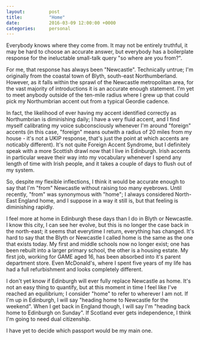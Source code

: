 ```yaml
---
layout:         post
title:          "Home"
date:           2016-03-09 12:00:00 +0000
categories:     personal
---
```


Everybody knows where they come from. It may not be entirely truthful, it may be hard to choose an accurate answer, but everybody has a boilerplate response for the ineluctable small-talk query "so where are you from?".

<!-- Read More -->

For me, that response has always been "Newcastle". Technically untrue; I'm originally from the coastal town of Blyth, south-east Northumberland. However, as it falls within the sprawl of the Newcastle metropolitan area, for the vast majority of introductions it is an accurate enough statement. I'm yet to meet anybody outside of the ten-mile radius where I grew up that could pick my Northumbrian accent out from a typical Geordie cadence.

In fact, the likelihood of ever having my accent identified correctly as Northumbrian is diminishing daily; I have a very fluid accent, and I find myself calibrating my voice subconsciously whenever I'm around "foreign" accents (in this case, "foreign" means outwith a radius of 20 miles from my house - it's not a UKIP response, that's just the point at which accents are noticably different). It's not quite Foreign Accent Syndrome, but I definitely speak with a more Scottish drawl now that I live in Edinburgh. Irish accents in particular weave their way into my vocabulary whenever I spend any length of time with Irish people, and it takes a couple of days to flush out of my system.

So, despite my flexible inflections, I think it would be accurate enough to say that I'm "from" Newcastle without raising too many eyebrows. Until recently, "from" was synonymous with "home"; I always considered North-East England home, and I suppose in a way it still is, but that feeling is diminishing rapidly. 

I feel more at home in Edinburgh these days than I do in Blyth or Newcastle. I know this city, I can see her evolve, but this is no longer the case back in the north-east; it seems that everytime I return, everything has changed. It's hard to say that the Blyth or Newcastle I called home is the same as the one that exists today. My first and middle schools now no longer exist; one has been rebuilt into a larger primary school, the other is a housing estate. My first job, working for GAME aged 16, has been absorbed into it's parent department store. Even McDonald's, where I spent five years of my life has had a full refurbishment and looks completely different.

I don't yet know if Edinburgh will ever fully replace Newcastle as home. It's not an easy thing to quantify, but at this moment in time I feel like I've reached an equilibrium; I consider "home" to refer to wherever I am not. If I'm up in Edinburgh, I will say "heading home to Newcastle for the weekend". When I get back in England though, I will say I'm "heading back home to Edinburgh on Sunday". If Scotland ever gets independence, I think I'm going to need dual citizenship.

I have yet to decide which passport would be my main one.